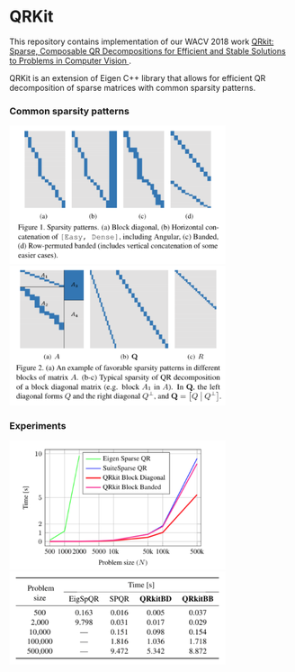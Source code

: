 # QRKit

This repository contains implementation of our WACV 2018 work [QRkit: Sparse, Composable QR Decompositions for Efficient and Stable Solutions to Problems in Computer Vision
](https://arxiv.org/abs/1802.03773).

QRKit is an extension of Eigen C++ library that allows for efficient QR decomposition of sparse matrices with common sparsity patterns.

### Common sparsity patterns
<p float="left">
<img src="imgs/sparsity_patterns.png"  width="384" />
<img src="imgs/sparsity_patterns_2.png"  width="384" />
</p>

### Experiments
<p float="left">
<img src="imgs/benchmark_graph.png"  width="384" />
<img src="imgs/benchmark_table.png"  width="384" />
</p>



